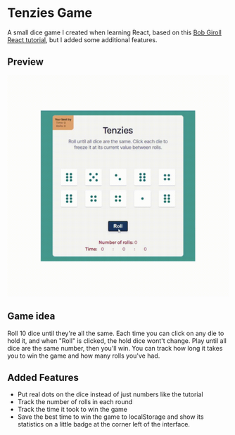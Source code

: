 # Tenzies Game
A small dice game I created when learning React, based on this [Bob Giroll React tutorial](https://youtu.be/bMknfKXIFA8?t=38657), but I added some additional features.



## Preview
![](/public//Tenzies-demo.gif "Tenzie game demo.")

## Game idea
Roll 10 dice until they're all the same. Each time you can click on any die to hold it, and when "Roll" is clicked, the hold dice wont't change. Play until all dice are the same number, then you'll win. You can track how long it takes you to win the game and how many rolls you've had.

## Added Features

* Put real dots on the dice instead of just numbers like the tutorial
* Track the number of rolls in each round
* Track the time it took to win the game
* Save the best time to win the game to localStorage and show its statistics on a little badge at the corner left of the interface.
